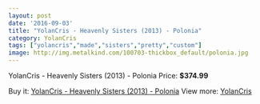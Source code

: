 ```yaml
---
layout: post
date: '2016-09-03'
title: "YolanCris - Heavenly Sisters (2013) - Polonia"
category: YolanCris
tags: ["yolancris","made","sisters","pretty","custom"]
image: http://img.metalkind.com/100703-thickbox_default/polonia.jpg
---
```

YolanCris - Heavenly Sisters (2013) - Polonia
Price: **$374.99**
<a href="https://www.metalkind.com/en/yolancris/7932-polonia.html"><amp-img layout="responsive" width="600" height="600" src="//img.metalkind.com/100703-thickbox_default/polonia.jpg" alt="YolanCris - Heavenly Sisters (2013) - Polonia 0" /></a>
<a href="https://www.metalkind.com/en/yolancris/7932-polonia.html"><amp-img layout="responsive" width="600" height="600" src="//img.metalkind.com/100704-thickbox_default/polonia.jpg" alt="YolanCris - Heavenly Sisters (2013) - Polonia 1" /></a>

Buy it: [YolanCris - Heavenly Sisters (2013) - Polonia](https://www.metalkind.com/en/yolancris/7932-polonia.html "YolanCris - Heavenly Sisters (2013) - Polonia")
View more: [YolanCris](https://www.metalkind.com/en/204-yolancris "YolanCris")